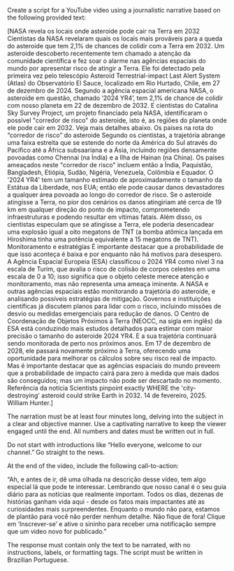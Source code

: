 Create a script for a YouTube video using a journalistic narrative based on the following provided text:

[NASA revela os locais onde asteroide pode cair na Terra em 2032
Cientistas da NASA revelaram quais os locais mais prováveis para a queda do asteroide que tem 2,1% de chances de colidir com a Terra em 2032.
Um asteroide descoberto recentemente tem chamado a atenção da comunidade científica e fez soar o alarme nas agências espaciais do mundo por apresentar risco de atingir a Terra.
Ele foi detectado pela primeira vez pelo telescópio Asteroid Terrestrial-impact Last Alert System (Atlas) do Observatório El Sauce, localizado em Rio Hurtado, Chile, em 27 de dezembro de 2024.
Segundo a agência espacial americana NASA, o asteroide em questão, chamado ‘2024 YR4’, tem 2,1% de chance de colidir com nosso planeta em 22 de dezembro de 2032.
E cientistas do Catalina Sky Survey Project, um projeto financiado pela NASA, identificaram o possível "corredor de risco" do asteroide, isto é, as regiões do planeta onde ele pode cair em 2032. Veja mais detalhes abaixo.
Os países na rota do “corredor de risco” do asteroide
Segundo os cientistas, a trajetória abrange uma faixa estreita que se estende do norte da América do Sul através do Pacífico até a África subsaariana e a Ásia, incluindo regiões densamente povoadas como Chennai (na Índia) e a Ilha de Hainan (na China).
Os países ameaçados neste "corredor de risco" incluem então a Índia, Paquistão, Bangladesh, Etiópia, Sudão, Nigéria, Venezuela, Colômbia e Equador.
O '2024 YR4' tem um tamanho estimado de aproximadamente o tamanho da Estátua da Liberdade, nos EUA; então ele pode causar danos devastadores a qualquer área povoada ao longo do corredor de risco.
Se o asteroide atingisse a Terra, no pior dos cenários os danos atingiriam até cerca de 19 km em qualquer direção do ponto de impacto, comprometendo infraestruturas e podendo resultar em vítimas fatais.
Além disso, os cientistas especulam que se atingisse a Terra, ele poderia desencadear uma explosão igual a oito megatons de TNT (a bomba atômica lançada em Hiroshima tinha uma potência equivalente a 15 megatons de TNT).
Monitoramento e estratégias
É importante destacar que a probabilidade de que isso aconteça é baixa e por enquanto não há motivos para desespero. A Agência Espacial Europeia (ESA) classificou o 2024 YR4 como nível 3 na escala de Turim, que avalia o risco de colisão de corpos celestes em uma escala de 0 a 10; isso significa que o objeto celeste merece atenção e monitoramento, mas não representa uma ameaça iminente.
A NASA e outras agências espaciais estão monitorando a trajetória do asteroide, e analisando possíveis estratégias de mitigação. Governos e instituições científicas já discutem planos para lidar com o risco, incluindo missões de desvio ou medidas emergenciais para redução de danos.
O Centro de Coordenação de Objetos Próximos à Terra (NEOCC, na sigla em inglês) da ESA está conduzindo mais estudos detalhados para estimar com maior precisão o tamanho do asteroide 2024 YR4.
E a sua trajetória continuará sendo monitorada de perto nos próximos anos. Em 17 de dezembro de 2028, ele passará novamente próximo à Terra, oferecendo uma oportunidade para melhorar os cálculos sobre seu risco real de impacto.
Mas é importante destacar que as agências espaciais do mundo preveem que a probabilidade de impacto cairá para zero à medida que mais dados são conseguidos; mas um impacto não pode ser descartado no momento.
Referência da notícia
Scientists pinpoint exactly WHERE the 'city-destroying' asteroid could strike Earth in 2032. 14 de fevereiro, 2025. William Hunter.]

The narration must be at least four minutes long, delving into the subject in a clear and objective manner. Use a captivating narrative to keep the viewer engaged until the end. All numbers and dates must be written out in full.

Do not start with introductions like “Hello everyone, welcome to our channel.” Go straight to the news.

At the end of the video, include the following call-to-action:

“Ah, e antes de ir, dê uma olhada na descrição desse vídeo, tem algo especial lá que pode te interessar. Lembrando que nosso canal é o seu guia diário para as notícias que realmente importam. Todos os dias, dezenas de histórias ganham vida aqui - desde os fatos mais impactantes até as curiosidades mais surpreendentes. Enquanto o mundo não para, estamos de plantão para você não perder nenhum detalhe. Não fique de fora! Clique em ‘Inscrever-se’ e ative o sininho para receber uma notificação sempre que um video novo for publicado.”

The response must contain only the text to be narrated, with no instructions, labels, or formatting tags. The script must be written in Brazilian Portuguese.